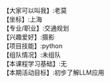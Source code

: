 【大家可以叫我】:老莫  
【坐标】:上海  
【专业/职业】:交通规划  
【兴趣爱好】:摄影  
【项目技能】:python  
【组队情况】:未组队  
【本课程学习基础】:无  
【本期活动目标】:初步了解LLM应用  
